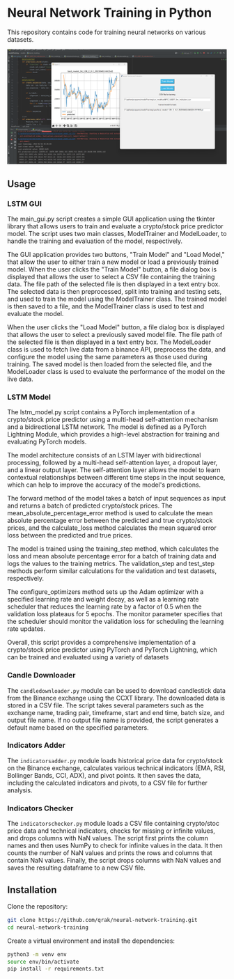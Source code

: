 # Neural Network Training in Python

This repository contains code for training neural networks on various datasets. 

![Alt Text](image001.png)
## Usage

### LSTM GUI

The main_gui.py script creates a simple GUI application using the tkinter library that allows users to train and evaluate a crypto/stock price predictor model. The script uses two main classes, ModelTrainer and ModelLoader, to handle the training and evaluation of the model, respectively.

The GUI application provides two buttons, "Train Model" and "Load Model," that allow the user to either train a new model or load a previously trained model. When the user clicks the "Train Model" button, a file dialog box is displayed that allows the user to select a CSV file containing the training data. The file path of the selected file is then displayed in a text entry box. The selected data is then preprocessed, split into training and testing sets, and used to train the model using the ModelTrainer class. The trained model is then saved to a file, and the ModelTrainer class is used to test and evaluate the model.

When the user clicks the "Load Model" button, a file dialog box is displayed that allows the user to select a previously saved model file. The file path of the selected file is then displayed in a text entry box. The ModelLoader class is used to fetch live data from a binance API, preprocess the data, and configure the model using the same parameters as those used during training. The saved model is then loaded from the selected file, and the ModelLoader class is used to evaluate the performance of the model on the live data.
### LSTM Model

The lstm_model.py script contains a PyTorch implementation of a crypto/stock price predictor using a multi-head self-attention mechanism and a bidirectional LSTM network. The model is defined as a PyTorch Lightning Module, which provides a high-level abstraction for training and evaluating PyTorch models.

The model architecture consists of an LSTM layer with bidirectional processing, followed by a multi-head self-attention layer, a dropout layer, and a linear output layer. The self-attention layer allows the model to learn contextual relationships between different time steps in the input sequence, which can help to improve the accuracy of the model's predictions.

The forward method of the model takes a batch of input sequences as input and returns a batch of predicted crypto/stock prices. The mean_absolute_percentage_error method is used to calculate the mean absolute percentage error between the predicted and true crypto/stock prices, and the calculate_loss method calculates the mean squared error loss between the predicted and true prices.

The model is trained using the training_step method, which calculates the loss and mean absolute percentage error for a batch of training data and logs the values to the training metrics. The validation_step and test_step methods perform similar calculations for the validation and test datasets, respectively.

The configure_optimizers method sets up the Adam optimizer with a specified learning rate and weight decay, as well as a learning rate scheduler that reduces the learning rate by a factor of 0.5 when the validation loss plateaus for 5 epochs. The monitor parameter specifies that the scheduler should monitor the validation loss for scheduling the learning rate updates.

Overall, this script provides a comprehensive implementation of a crypto/stock price predictor using PyTorch and PyTorch Lightning, which can be trained and evaluated using a variety of datasets
### Candle Downloader

The `candledownloader.py` module can be used to download candlestick data from the Binance exchange using the CCXT library. The downloaded data is stored in a CSV file. The script takes several parameters such as the exchange name, trading pair, timeframe, start and end time, batch size, and output file name. If no output file name is provided, the script generates a default name based on the specified parameters.

### Indicators Adder

The `indicatorsadder.py` module loads historical price data for crypto/stock on the Binance exchange, calculates various technical indicators (EMA, RSI, Bollinger Bands, CCI, ADX), and pivot points. It then saves the data, including the calculated indicators and pivots, to a CSV file for further analysis.

### Indicators Checker

The `indicatorschecker.py` module loads a CSV file containing crypto/stoc price data and technical indicators, checks for missing or infinite values, and drops columns with NaN values. The script first prints the column names and then uses NumPy to check for infinite values in the data. It then counts the number of NaN values and prints the rows and columns that contain NaN values. Finally, the script drops columns with NaN values and saves the resulting dataframe to a new CSV file.

## Installation

Clone the repository:

```bash
git clone https://github.com/qrak/neural-network-training.git
cd neural-network-training

```
Create a virtual environment and install the dependencies:

```bash
python3 -m venv env
source env/bin/activate
pip install -r requirements.txt
```
